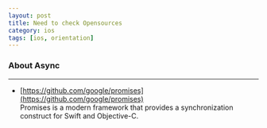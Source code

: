 ```yaml
---
layout: post
title: Need to check Opensources
category: ios
tags: [ios, orientation]
---
```


### About Async
-----

* [https://github.com/google/promises](https://github.com/google/promises)  
  Promises is a modern framework that provides a synchronization construct for Swift and Objective-C.
